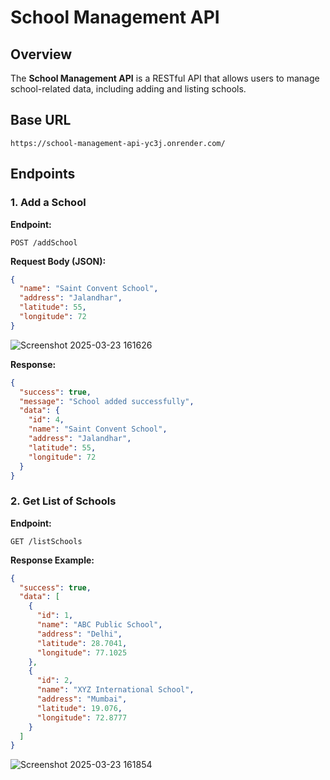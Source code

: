 # School Management API

## Overview

The **School Management API** is a RESTful API that allows users to manage school-related data, including adding and listing schools.

## Base URL

```
https://school-management-api-yc3j.onrender.com/
```

## Endpoints

### 1. Add a School

**Endpoint:**

```
POST /addSchool
```


**Request Body (JSON):**

```json
{
  "name": "Saint Convent School",
  "address": "Jalandhar",
  "latitude": 55,
  "longitude": 72
}
```
![Screenshot 2025-03-23 161626](https://github.com/user-attachments/assets/ad5861fa-34d6-4227-95c5-9b5d1a241e49)

**Response:**

```json
{
  "success": true,
  "message": "School added successfully",
  "data": {
    "id": 4,
    "name": "Saint Convent School",
    "address": "Jalandhar",
    "latitude": 55,
    "longitude": 72
  }
}
```


### 2. Get List of Schools

**Endpoint:**

```
GET /listSchools
```

**Response Example:**

```json
{
  "success": true,
  "data": [
    {
      "id": 1,
      "name": "ABC Public School",
      "address": "Delhi",
      "latitude": 28.7041,
      "longitude": 77.1025
    },
    {
      "id": 2,
      "name": "XYZ International School",
      "address": "Mumbai",
      "latitude": 19.076,
      "longitude": 72.8777
    }
  ]
}
```
![Screenshot 2025-03-23 161854](https://github.com/user-attachments/assets/e53d9c1d-b1ca-4616-90ae-e8edd6e0a258)



